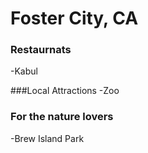 # Foster City, CA

### Restaurnats
-Kabul

###Local Attractions
-Zoo

### For the nature lovers
-Brew Island Park
